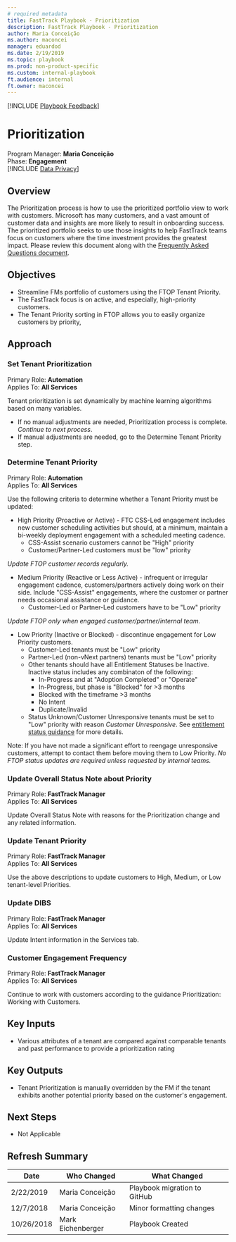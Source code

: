 ```yaml
---  
# required metadata  
title: FastTrack Playbook - Prioritization  
description: FastTrack Playbook - Prioritization  
author: Maria Conceição  
ms.author: maconcei  
manager: eduardod  
ms.date: 2/19/2019  
ms.topic: playbook  
ms.prod: non-product-specific  
ms.custom: internal-playbook  
ft.audience: internal  
ft.owner: maconcei  
---  
```

[!INCLUDE [Playbook Feedback](./includes/questions-feedback.md)]  

# Prioritization

Program Manager: **Maria Conceição**  
Phase: **Engagement**  
[!INCLUDE [Data Privacy](../includes/playbook-data-privacy.md)]  

## Overview

The Prioritization process is how to use the prioritized portfolio view
to work with customers. Microsoft has many customers, and a vast amount
of customer data and insights are more likely to result in onboarding
success. The prioritized portfolio seeks to use those insights to help
FastTrack teams focus on customers where the time investment provides
the greatest impact. Please review this document along with the
[Frequently Asked Questions
document](https://microsoft.sharepoint.com/teams/ftccm/FTOP/Prioritization%20Wizard/FAQ.docx?d=w64489d404e8a4e2998ba6b421edfe126).

## Objectives

  - Streamline FMs portfolio of customers using the FTOP Tenant
    Priority.
  - The FastTrack focus is on active, and especially, high-priority
    customers.
  - The Tenant Priority sorting in FTOP allows you to easily organize
    customers by priority,

## Approach

### Set Tenant Prioritization

Primary Role: **Automation**  
Applies To: **All Services**

Tenant prioritization is set dynamically by machine learning algorithms
based on many variables.

  - If no manual adjustments are needed, Prioritization process is
    complete. *Continue to next process*.
  - If manual adjustments are needed, go to the Determine Tenant
    Priority step.

### Determine Tenant Priority

Primary Role: **Automation**  
Applies To: **All Services**

Use the following criteria to determine whether a Tenant Priority must
be updated:

  - High Priority (Proactive or Active) - FTC CSS-Led engagement
    includes new customer scheduling activities but should, at a
    minimum, maintain a bi-weekly deployment engagement with a scheduled
    meeting cadence.
      - CSS-Assist scenario customers cannot be "High" priority
      - Customer/Partner-Led customers must be "low" priority

*Update FTOP customer records regularly.*

  - Medium Priority (Reactive or Less Active) - infrequent or irregular
    engagement cadence, customers/partners actively doing work on their
    side. Include "CSS-Assist" engagements, where the customer or
    partner needs occasional assistance or guidance.
      - Customer-Led or Partner-Led customers have to be "Low" priority

*Update FTOP only when engaged customer/partner/internal team.*

  - Low Priority (Inactive or Blocked) - discontinue engagement for Low
    Priority customers.
      - Customer-Led tenants must be "Low" priority
      - Partner-Led (non-vNext partners) tenants must be "Low" priority
      - Other tenants should have all Entitlement Statuses be Inactive.
        Inactive status includes any combinaton of the following:
          - In-Progress and at "Adoption Completed" or "Operate"
          - In-Progress, but phase is "Blocked" for \>3 months
          - Blocked with the timeframe \>3 months
          - No Intent
          - Duplicate/Invalid
      - Status Unknown/Customer Unresponsive tenants must be set to
        "Low" priority with reason *Customer Unresponsive*. See
        [entitlement status guidance](http://aka.ms/l1l2l3) for more
        details.

Note: If you have not made a significant effort to reengage unresponsive
customers, attempt to contact them before moving them to Low Priority.
*No FTOP status updates are required unless requested by internal
teams.*

### Update Overall Status Note about Priority

Primary Role: **FastTrack Manager**  
Applies To: **All Services**

Update Overall Status Note with reasons for the Prioritization change
and any related information.

### Update Tenant Priority

Primary Role: **FastTrack Manager**  
Applies To: **All Services**

Use the above descriptions to update customers to High, Medium, or Low
tenant-level Priorities.

### Update DIBS

Primary Role: **FastTrack Manager**  
Applies To: **All Services**

Update Intent information in the Services tab.

### Customer Engagement Frequency

Primary Role: **FastTrack Manager**  
Applies To: **All Services**

Continue to work with customers according to the guidance
Prioritization: Working with Customers.  

## Key Inputs

  - Various attributes of a tenant are compared against comparable
    tenants and past performance to provide a prioritization rating

## Key Outputs

  - Tenant Prioritization is manually overridden by the FM if the tenant
    exhibits another potential priority based on the customer's
    engagement.

## Next Steps

  - Not Applicable

## Refresh Summary

| Date       | Who Changed       | What Changed                 |
| ---------- | ----------------- | ---------------------------- |
| 2/22/2019  | Maria Conceição   | Playbook migration to GitHub |
| 12/7/2018  | Maria Conceição   | Minor formatting changes     |
| 10/26/2018 | Mark Eichenberger | Playbook Created             |
